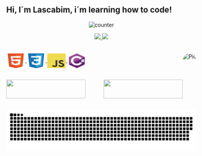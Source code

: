 ## Hi, I´m Lascabim, i´m learning how to code!
<p align="center" > <img align="center" alt="counter" height="30" width="170" src="https://komarev.com/ghpvc/?username=Lascabim&label=Profile%20views&color=0e75b6&style=flat">
</p>

<div align="center">
 <a href="https://github.com/Lascabim">
  <img height="166em" src="https://github-readme-stats.vercel.app/api?username=Lascabim&show_icons=true&theme=react&include_all_commits=true&count_private=true"/>
  <img height="166em" src="https://github-readme-stats.vercel.app/api/top-langs/?username=Lascabim&layout=compact&langs_count=7&theme=react"/>
</div>
 
<br>

<div align="left" style="display: inline_block"><br>
  <img align="center" alt="HTML" height="40" width="50" src="https://raw.githubusercontent.com/devicons/devicon/master/icons/html5/html5-original.svg">
  <img align="center" alt="CSS" height="40" width="50" src="https://raw.githubusercontent.com/devicons/devicon/master/icons/css3/css3-original.svg">
  <img align="center" alt="Javascript" height="40" width="50" src="https://raw.githubusercontent.com/devicons/devicon/master/icons/javascript/javascript-original.svg">
  <img align="center" alt="Csharp" height="40" width="50" src="https://raw.githubusercontent.com/devicons/devicon/master/icons/csharp/csharp-original.svg">
  <img align="right"  alt="Pic" height="150" style="border-radius:50px;"          src="https://media.discordapp.net/attachments/942450101073358928/981510490524090378/Avatar.png?width=676&height=676">
</div>
 

  ##
 
<div align="top"> 
  <p>
  <a href="https://www.paypal.com/paypalme/lascabime" target="_blank"> <img align="left" src="https://www.cigafun.com/image/cigafun-paypal.webp" height="50" width="210"></a>
  <a href="https://www.buymeacoffee.com/Lascabim?new=1" target="_blank"> <img align="right" src="https://cdn.buymeacoffee.com/buttons/v2/default-yellow.png" height="50" width="210"></a>
 </p>
</div>
 
<br>
</div>
 
  ![Snake animation](https://github.com/Lascabim/Lascabim/blob/main/snake.svg) 
 
</div>
